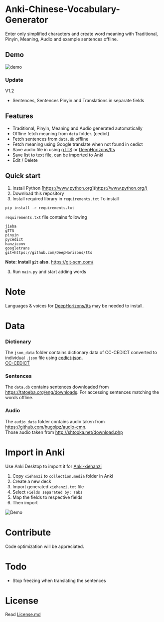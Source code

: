 # Anki-Chinese-Vocabulary-Generator
Enter only simplified characters and create word meaning with Traditional, Pinyin, Meaning, Audio and example sentences offline.

## Demo
![demo](https://raw.githubusercontent.com/infinyte7/Anki-Chinese-Vocabulary-Generator/master/Images/demo.gif)

### Update 
V1.2
- Sentences, Sentences Pinyin and Translations in separate fields 

## Features
- Traditional, Pinyin, Meaning and Audio generated automatically
- Offline fetch meaning from ```data``` folder. (cedict)
- Fetch sentences from ```data.db``` offline 
- Fetch meaning using Google translate when not found in cedict
- Save audio file in using [gTTS](https://gtts.readthedocs.io/) or [DeepHorizons/tts](https://github.com/DeepHorizons/tts)
- Save list to text file, can be imported to Anki
- Edit / Delete 

## Quick start
 1. Install Python [https://www.python.org](https://www.python.org/)
 2. Download this repository 
 2. Install required library in ```requirements.txt```
 To install
```
pip install -r requirements.txt
```
```requirements.txt``` file contains following
```
jieba
gTTS
pinyin
pycedict
hanziconv
googletrans
git+https://github.com/DeepHorizons/tts
```

**Note: Install ```git``` also.**
https://git-scm.com/

3. Run ```main.py``` and start adding words

# Note
Languages & voices for [DeepHorizons/tts](https://github.com/DeepHorizons/tts) may be needed to install.


# Data
### Dictionary
The ```json_data``` folder contains dictionary data of CC-CEDICT converted to individual ```.json``` file using [cedict-json](https://github.com/infinyte7/cedict-json).
<br>[CC-CEDICT](https://www.mdbg.net/chinese/dictionary?page=cedict)

### Sentences
The ```data.db``` contains sentences downloaded from https://tatoeba.org/eng/downloads. For accessing sentences matching the words offline.

### Audio
The ```audio_data``` folder contains audio taken from https://github.com/hugolpz/audio-cmn. <br>Those audio taken from http://shtooka.net/download.php

# Import in Anki 
Use Anki Desktop to import it for [Anki-xiehanzi](https://github.com/infinyte7/Anki-xiehanzi)
1. Copy ```xiehanzi``` to ```collection.media``` folder in Anki
2. Create a new deck
3. Import generated ```xiehanzi.txt``` file
4. Select ```Fields separated by: Tabs```
5. Map the fields to respective fields 
6. Then import

![Demo](https://raw.githubusercontent.com/infinyte7/Anki-Chinese-Vocabulary-Generator/master/Images/import_demo.gif)

# Contribute
Code optimization will be appreciated.

# Todo 
- Stop freezing when translating the sentences

# License
Read [License.md](/License.md)
